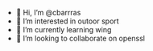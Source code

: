 - 👋 Hi, I’m @cbarrras
- 👀 I’m interested in outoor sport
- 🌱 I’m currently learning wing
- 💞️ I’m looking to collaborate on openssl

<!---
cbarrras/cbarrras is a ✨ special ✨ repository because its `README.md` (this file) appears on your GitHub profile.
You can click the Preview link to take a look at your changes.
--->
